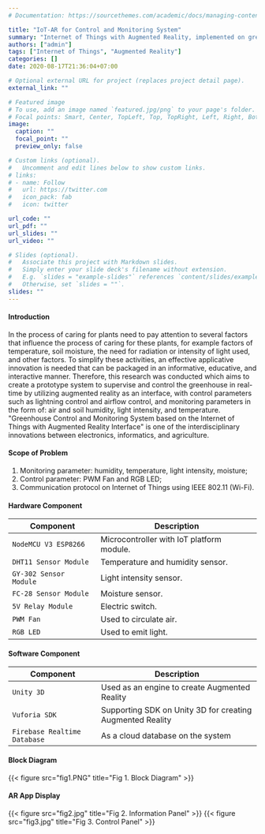```yaml
---
# Documentation: https://sourcethemes.com/academic/docs/managing-content/

title: "IoT-AR for Control and Monitoring System"
summary: "Internet of Things with Augmented Reality, implemented on greenhouse for control and monitoring"
authors: ["admin"]
tags: ["Internet of Things", "Augmented Reality"]
categories: []
date: 2020-08-17T21:36:04+07:00

# Optional external URL for project (replaces project detail page).
external_link: ""

# Featured image
# To use, add an image named `featured.jpg/png` to your page's folder.
# Focal points: Smart, Center, TopLeft, Top, TopRight, Left, Right, BottomLeft, Bottom, BottomRight.
image:
  caption: ""
  focal_point: ""
  preview_only: false

# Custom links (optional).
#   Uncomment and edit lines below to show custom links.
# links:
# - name: Follow
#   url: https://twitter.com
#   icon_pack: fab
#   icon: twitter

url_code: ""
url_pdf: ""
url_slides: ""
url_video: ""

# Slides (optional).
#   Associate this project with Markdown slides.
#   Simply enter your slide deck's filename without extension.
#   E.g. `slides = "example-slides"` references `content/slides/example-slides.md`.
#   Otherwise, set `slides = ""`.
slides: ""
---
```

#### **Introduction**
In the process of caring for plants need to pay attention to several factors that influence the process of caring for these plants, for example factors of temperature, soil moisture, the need for radiation or intensity of light used, and other factors. To simplify these activities, an effective applicative innovation is needed that can be packaged in an informative, educative, and interactive manner. Therefore, this research was conducted which aims to create a prototype system to supervise and control the greenhouse in real-time by utilizing augmented reality as an interface, with control parameters such as lightning control and airflow control, and monitoring parameters in the form of: air and soil humidity, light intensity, and temperature. "Greenhouse Control and Monitoring System based on the Internet of Things with Augmented Reality Interface" is one of the interdisciplinary innovations between electronics, informatics, and agriculture.

#### **Scope of Problem**
1. Monitoring parameter: humidity, temperature, light intensity, moisture;
2. Control parameter: PWM Fan and RGB LED;
3. Communication protocol on Internet of Things using IEEE 802.11 (Wi-Fi).

#### **Hardware Component**

| Component           	| Description                   	 |
| ---------------------	| ------------------------------ 		|
| `NodeMCU V3 ESP8266`  | Microcontroller with IoT platform module.    |
| `DHT11 Sensor Module` | Temperature and humidity sensor.             |
| `GY-302 Sensor Module`| Light intensity sensor.            |
| `FC-28 Sensor Module` | Moisture sensor.             |
| `5V Relay Module` 	| Electric switch.             |
| `PWM Fan`		| Used to circulate air.            |
| `RGB LED` 		| Used to emit light.             |

#### **Software Component**

| Component           		| Description                    |
| ---------------------		| ------------------------------ |
| `Unity 3D`  			| Used as an engine to create Augmented Reality            |
| `Vuforia SDK` 		| Supporting SDK on Unity 3D for creating Augmented Reality            |
| `Firebase Realtime Database`	| As a cloud database on the system            |

#### **Block Diagram**

{{< figure src="fig1.PNG" title="Fig 1. Block Diagram" >}}

#### **AR App Display**

{{< figure src="fig2.jpg" title="Fig 2. Information Panel" >}}
{{< figure src="fig3.jpg" title="Fig 3. Control Panel" >}}


